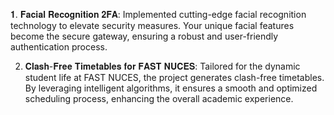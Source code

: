 𝟏. 𝐅𝐚𝐜𝐢𝐚𝐥 𝐑𝐞𝐜𝐨𝐠𝐧𝐢𝐭𝐢𝐨𝐧 𝟐𝐅𝐀:
Implemented cutting-edge facial recognition technology to elevate security measures. Your unique facial features become the secure gateway, ensuring a robust and user-friendly authentication process.

2. 𝐂𝐥𝐚𝐬𝐡-𝐅𝐫𝐞𝐞 𝐓𝐢𝐦𝐞𝐭𝐚𝐛𝐥𝐞𝐬 𝐟𝐨𝐫 𝐅𝐀𝐒𝐓 𝐍𝐔𝐂𝐄𝐒:
Tailored for the dynamic student life at FAST NUCES, the project generates clash-free timetables. By leveraging intelligent algorithms, it ensures a smooth and optimized scheduling process, enhancing the overall academic experience.
